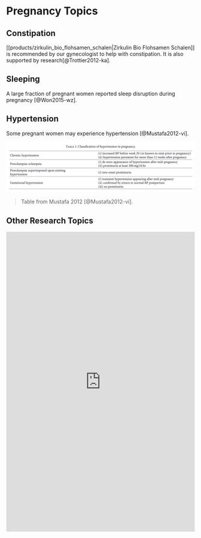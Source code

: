 # Pregnancy Topics



## Constipation

[[products/zirkulin_bio_flohsamen_schalen|Zirkulin Bio Flohsamen Schalen]] is recommended by our gynecologist to help with constipation. It is also supported by research[@Trottier2012-ka].

## Sleeping

A large fraction of pregnant women reported sleep disruption during pregnancy [@Won2015-wz].


## Hypertension

Some pregnant women may experience hypertension [@Mustafa2012-vi].

![Hypertension](assets/hypertension_during_pregnancy.png)
> Table from Mustafa 2012 [@Mustafa2012-vi].

## Other Research Topics


<iframe src="https://app.litmaps.com/shared/86bcd3b8-7367-4935-8473-64593f3f859a"  frameborder="0" style="overflow:hidden;height:800px;width:100%" height="800px" width="100%" title="Research Papers about Pregnancy"></iframe>

